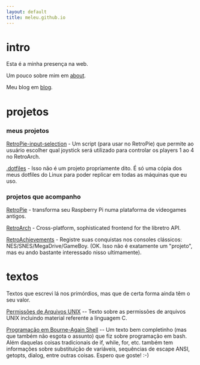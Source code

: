 ```yaml
---
layout: default
title: meleu.github.io
---
```

# intro
Esta é a minha presença na web.

Um pouco sobre mim em [about](/about).

Meu blog em [blog](/blog).

# projetos

### meus projetos

[RetroPie-input-selection](https://github.com/meleu/RetroPie-input-selection) - Um script (para usar no RetroPie) que
permite ao usuário escolher qual joystick será utilizado para controlar os players 1 ao 4 no RetroArch.

[.dotfiles](https://github.com/meleu/.dotfiles) - Isso não é um projeto propriamente dito. É só uma cópia dos meus
dotfiles do Linux para poder replicar em todas as máquinas que eu uso.

### projetos que acompanho
[RetroPie](http://retropie.org.uk/) - transforma seu Raspberry Pi numa plataforma de videogames antigos.

[RetroArch](https://github.com/libretro/RetroArch) - Cross-platform, sophisticated frontend for the libretro API.

[RetroAchievements](http://retroachievements.org) - Registre suas conquistas nos consoles clássicos:
NES/SNES/MegaDrive/GameBoy. (OK. Isso não é exatamente um "projeto", mas eu ando bastante interessado nisso ultimamente).

# textos
Textos que escrevi lá nos primórdios, mas que de certa forma ainda têm o seu valor.

[Permissões de Arquivos UNIX](https://raw.githubusercontent.com/meleu/meleu.github.io/master/txts/permissoes.txt) -- Texto
sobre as permissões de arquivos UNIX incluindo material referente a linguagem C.

[Programação em Bourne-Again Shell](https://raw.githubusercontent.com/meleu/meleu.github.io/master/txts/bashscripting.txt) -- Um
texto bem completinho (mas que também não esgota o assunto) que fiz sobre programação em bash. Além daquelas coisas
tradicionais de if, while, for, etc. também tem informações sobre substituição de variáveis, sequências de escape ANSI,
getopts, dialog, entre outras coisas. Espero que goste! :-)
